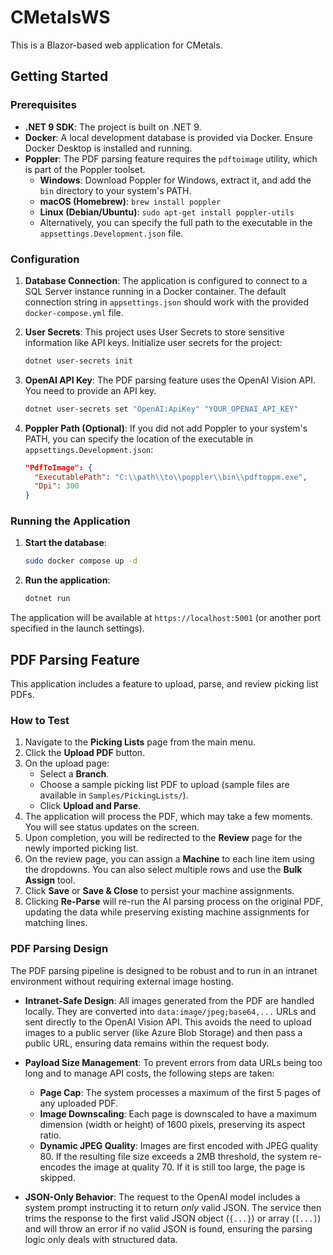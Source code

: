 # CMetalsWS

This is a Blazor-based web application for CMetals.

## Getting Started

### Prerequisites

-   **.NET 9 SDK**: The project is built on .NET 9.
-   **Docker**: A local development database is provided via Docker. Ensure Docker Desktop is installed and running.
-   **Poppler**: The PDF parsing feature requires the `pdftoimage` utility, which is part of the Poppler toolset.
    -   **Windows**: Download Poppler for Windows, extract it, and add the `bin` directory to your system's PATH.
    -   **macOS (Homebrew)**: `brew install poppler`
    -   **Linux (Debian/Ubuntu)**: `sudo apt-get install poppler-utils`
    -   Alternatively, you can specify the full path to the executable in the `appsettings.Development.json` file.

### Configuration

1.  **Database Connection**: The application is configured to connect to a SQL Server instance running in a Docker container. The default connection string in `appsettings.json` should work with the provided `docker-compose.yml` file.

2.  **User Secrets**: This project uses User Secrets to store sensitive information like API keys. Initialize user secrets for the project:
    ```bash
    dotnet user-secrets init
    ```

3.  **OpenAI API Key**: The PDF parsing feature uses the OpenAI Vision API. You need to provide an API key.
    ```bash
    dotnet user-secrets set "OpenAI:ApiKey" "YOUR_OPENAI_API_KEY"
    ```

4.  **Poppler Path (Optional)**: If you did not add Poppler to your system's PATH, you can specify the location of the executable in `appsettings.Development.json`:
    ```json
    "PdfToImage": {
      "ExecutablePath": "C:\\path\\to\\poppler\\bin\\pdftoppm.exe",
      "Dpi": 300
    }
    ```

### Running the Application

1.  **Start the database**:
    ```bash
    sudo docker compose up -d
    ```

2.  **Run the application**:
    ```bash
    dotnet run
    ```

The application will be available at `https://localhost:5001` (or another port specified in the launch settings).

## PDF Parsing Feature

This application includes a feature to upload, parse, and review picking list PDFs.

### How to Test

1.  Navigate to the **Picking Lists** page from the main menu.
2.  Click the **Upload PDF** button.
3.  On the upload page:
    -   Select a **Branch**.
    -   Choose a sample picking list PDF to upload (sample files are available in `Samples/PickingLists/`).
    -   Click **Upload and Parse**.
4.  The application will process the PDF, which may take a few moments. You will see status updates on the screen.
5.  Upon completion, you will be redirected to the **Review** page for the newly imported picking list.
6.  On the review page, you can assign a **Machine** to each line item using the dropdowns. You can also select multiple rows and use the **Bulk Assign** tool.
7.  Click **Save** or **Save & Close** to persist your machine assignments.
8.  Clicking **Re-Parse** will re-run the AI parsing process on the original PDF, updating the data while preserving existing machine assignments for matching lines.

### PDF Parsing Design

The PDF parsing pipeline is designed to be robust and to run in an intranet environment without requiring external image hosting.

-   **Intranet-Safe Design**: All images generated from the PDF are handled locally. They are converted into `data:image/jpeg;base64,...` URLs and sent directly to the OpenAI Vision API. This avoids the need to upload images to a public server (like Azure Blob Storage) and then pass a public URL, ensuring data remains within the request body.

-   **Payload Size Management**: To prevent errors from data URLs being too long and to manage API costs, the following steps are taken:
    -   **Page Cap**: The system processes a maximum of the first 5 pages of any uploaded PDF.
    -   **Image Downscaling**: Each page is downscaled to have a maximum dimension (width or height) of 1600 pixels, preserving its aspect ratio.
    -   **Dynamic JPEG Quality**: Images are first encoded with JPEG quality 80. If the resulting file size exceeds a 2MB threshold, the system re-encodes the image at quality 70. If it is still too large, the page is skipped.

-   **JSON-Only Behavior**: The request to the OpenAI model includes a system prompt instructing it to return *only* valid JSON. The service then trims the response to the first valid JSON object (`{...}`) or array (`[...]`) and will throw an error if no valid JSON is found, ensuring the parsing logic only deals with structured data.
